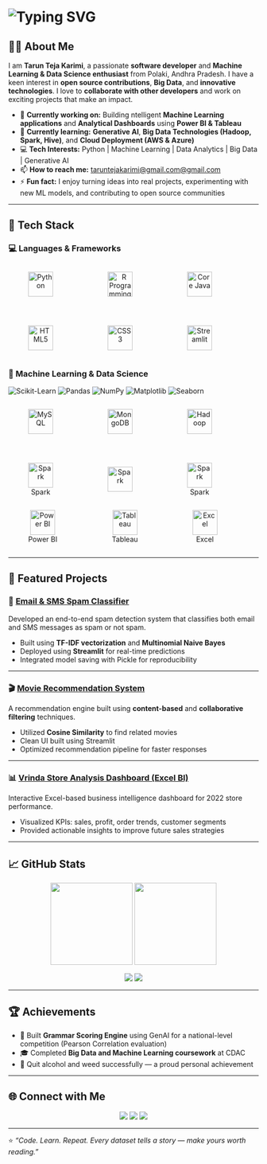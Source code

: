 <h1 align="centre">
  <img src="https://readme-typing-svg.demolab.com?font=Fira+Code&pause=1000&color=00CFFF&size=25&center=true&width=700&lines=Hi,+there!+I'm+Tarun+Teja+Karimi;Welcome+to+my+GitHub+profile!;Open+Source+Contributor+%26+Collaborator;Machine+Learning+%26+Data+Science+Enthusiast;Big+Data+%26+Analytics+Learner" alt="Typing SVG"/>
</h1>

## 👨‍💻 About Me

I am **Tarun Teja Karimi**, a passionate **software developer** and **Machine Learning & Data Science enthusiast** from Polaki, Andhra Pradesh. I have a keen interest in **open source contributions**, **Big Data**, and **innovative technologies**. I love to **collaborate with other developers** and work on exciting projects that make an impact.

- 🔭 **Currently working on:** Building ntelligent **Machine Learning applications** and **Analytical Dashboards** using **Power BI & Tableau**
- 🌱 **Currently learning:** **Generative AI**, **Big Data Technologies (Hadoop, Spark, Hive)**, and **Cloud Deployment (AWS & Azure)**
- 💻 **Tech Interests:** Python | Machine Learning | Data Analytics | Big Data | Generative AI
- 📫 **How to reach me:** [taruntejakarimi@gmail.com@gmail.com](mailto:taruntejakarimi@gmail.com)
- ⚡ **Fun fact:** I enjoy turning ideas into real projects, experimenting with new ML models, and contributing to open source communities

---

## 🧰 Tech Stack  

### 💻 Languages & Frameworks  

<div style="display: flex; gap: 30px; flex-wrap: wrap; align-items: center; justify-content: left;">

  <figure style="text-align: center;">
    <img src="https://cdn.jsdelivr.net/gh/devicons/devicon/icons/python/python-original.svg" width="50" height="50" alt="Python"/>
  </figure>

  <figure style="text-align: center;">
    <img src="https://cdn.jsdelivr.net/gh/devicons/devicon/icons/r/r-original.svg" width="50" height="50" alt="R Programming"/>
  </figure>
  
  <figure style="text-align: center;">
    <img src="https://cdn.jsdelivr.net/gh/devicons/devicon/icons/java/java-original.svg" width="50" height="50" alt="Core Java"/>
  </figure>

  <figure style="text-align: center;">
    <img src="https://cdn.jsdelivr.net/gh/devicons/devicon/icons/html5/html5-original.svg" width="50" height="50" alt="HTML5"/>
  </figure>

  <figure style="text-align: center;">
    <img src="https://cdn.jsdelivr.net/gh/devicons/devicon/icons/css3/css3-original.svg" width="50" height="50" alt="CSS3"/>
  </figure>

  <figure style="text-align: center;">
    <img src="https://cdn.jsdelivr.net/gh/devicons/devicon/icons/streamlit/streamlit-original.svg" width="50" height="50" alt="Streamlit"/>
  </figure>

</div>
   
### 🧮 Machine Learning & Data Science  
![Scikit-Learn](https://img.shields.io/badge/Scikit--Learn-F7931E?style=for-the-badge&logo=scikit-learn&logoColor=white)
![Pandas](https://img.shields.io/badge/Pandas-150458?style=for-the-badge&logo=pandas&logoColor=white)
![NumPy](https://img.shields.io/badge/Numpy-013243?style=for-the-badge&logo=numpy&logoColor=white)
![Matplotlib](https://img.shields.io/badge/Matplotlib-11557C?style=for-the-badge&logo=plotly&logoColor=white)
![Seaborn](https://img.shields.io/badge/Seaborn-0099CC?style=for-the-badge&logo=python&logoColor=white)


<div style="display: flex; gap: 30px; flex-wrap: wrap; align-items: center; justify-content: left;">
  
  <figure style="text-align: center;">
    <img src="https://cdn.jsdelivr.net/gh/devicons/devicon/icons/mysql/mysql-original.svg" width="50" height="50" alt="MySQL"/>
  </figure>

  <figure style="text-align: center;">
    <img src="https://cdn.jsdelivr.net/gh/devicons/devicon/icons/mongodb/mongodb-original.svg" width="50" height="50" alt="MongoDB"/>
  </figure>

  <figure style="text-align: center;">
    <img src="https://cdn.jsdelivr.net/gh/devicons/devicon/icons/hadoop/hadoop-original.svg" width="50" height="50" alt="Hadoop"/>
  </figure>

  <figure style="text-align: center;">
    <img src="https://upload.wikimedia.org/wikipedia/commons/f/f3/Apache_Spark_logo.svg" width="50" height="50" alt="Spark"/>
    <figcaption>Spark</figcaption>
  </figure>


  <figure style="text-align: center;">
    <img src="https://cdn.jsdelivr.net/gh/devicons/devicon/icons/apache_spark/apache_spark-original.svg" width="50" height="50" alt="Spark"/>
  </figure>

  <figure style="text-align: center;">
    <img src="https://raw.githubusercontent.com/apache/spark/master/docs/img/spark-logo-white.png" width="50" height="50" alt="Spark"/>
    <figcaption>Spark</figcaption>
  </figure>


</div>

<div style="display: flex; gap: 30px; flex-wrap: wrap; align-items: center; justify-content: left;">
  
  <figure style="text-align: center;">
    <img src="https://upload.wikimedia.org/wikipedia/commons/8/8b/Microsoft_Power_BI_logo.svg" width="50" height="50" alt="Power BI"/>
    <figcaption>Power BI</figcaption>
  </figure>

  <figure style="text-align: center;">
    <img src="https://upload.wikimedia.org/wikipedia/commons/2/21/Tableau_Logo.png" width="50" height="50" alt="Tableau"/>
    <figcaption>Tableau</figcaption>
  </figure>

  <figure style="text-align: center;">
    <img src="https://upload.wikimedia.org/wikipedia/commons/7/73/Microsoft_Excel_2013_logo.svg" width="50" height="50" alt="Excel"/>
    <figcaption>Excel</figcaption>
  </figure>

</div>

---

## 🚀 Featured Projects  

### 📧 [Email & SMS Spam Classifier](https://github.com/tarunkarimi/Email-Sms-Spam-Classifier)
Developed an end-to-end spam detection system that classifies both email and SMS messages as spam or not spam.  
- Built using **TF-IDF vectorization** and **Multinomial Naive Bayes**  
- Deployed using **Streamlit** for real-time predictions  
- Integrated model saving with Pickle for reproducibility  

---

### 🎬 [Movie Recommendation System](https://github.com/tarunkarimi/Movie-Recommendation-System)
A recommendation engine built using **content-based** and **collaborative filtering** techniques.  
- Utilized **Cosine Similarity** to find related movies  
- Clean UI built using Streamlit  
- Optimized recommendation pipeline for faster responses  

---

### 📊 [Vrinda Store Analysis Dashboard (Excel BI)](https://github.com/tarunkarimi/Vrinda-Store-Analysis)
Interactive Excel-based business intelligence dashboard for 2022 store performance.  
- Visualized KPIs: sales, profit, order trends, customer segments  
- Provided actionable insights to improve future sales strategies  

---

## 📈 GitHub Stats  

<p align="center">
  <img src="https://github-readme-stats.vercel.app/api?username=tarunkarimi&show_icons=true&theme=tokyonight&count_private=true" height="165"/>
  <img src="https://github-readme-stats.vercel.app/api/top-langs/?username=tarunkarimi&layout=compact&theme=tokyonight" height="165"/>
</p>

<p align="center">
  <img src="https://streak-stats.demolab.com?user=tarunkarimi&theme=tokyonight" />
  <img src="https://github-readme-activity-graph.vercel.app/graph?username=tarunkarimi&theme=react-dark&hide_border=true" />
</p>

---

## 🏆 Achievements  
- 🥇 Built **Grammar Scoring Engine** using GenAI for a national-level competition (Pearson Correlation evaluation)  
- 🎓 Completed **Big Data and Machine Learning coursework** at CDAC  
- 💪 Quit alcohol and weed successfully — a proud personal achievement  

---

## 🌐 Connect with Me  

<p align="center">
  <a href="https://linkedin.com/in/taruntejakarimi"><img src="https://img.shields.io/badge/LinkedIn-0077B5?style=for-the-badge&logo=linkedin&logoColor=white" /></a>
  <a href="https://github.com/tarunkarimi"><img src="https://img.shields.io/badge/GitHub-000000?style=for-the-badge&logo=github&logoColor=white" /></a>
  <a href="mailto:taruntejakarimi@gmail.com"><img src="https://img.shields.io/badge/Email-taruntejakarimi%40gmail.com-red?style=for-the-badge&logo=gmail&logoColor=white" /></a>
</p>

---

⭐ *“Code. Learn. Repeat. Every dataset tells a story — make yours worth reading.”*
